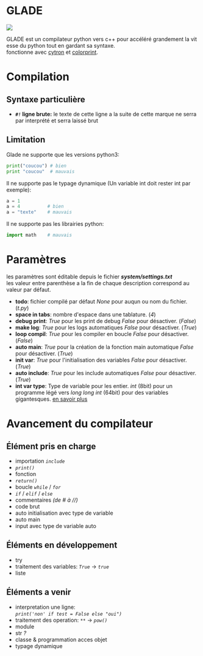 # GLADE

![](https://zupimages.net/up/21/39/i59m.png)

GLADE est un compilateur python vers c++ pour accéléré grandement la vitesse du python tout en gardant sa syntaxe.\
fonctionne avec [cytron](https://github.com/pf4-DEV/cytron) et [colorprint](https://github.com/pf4-DEV/Color-Printer).



# Compilation

## Syntaxe particulière
- ***`#!`* ligne brute:** le texte de cette ligne a la suite de cette marque ne serra par interprété et serra laissé brut

## Limitation

Glade ne supporte que les versions python3:
```py
print("coucou") # bien
print "coucou"  # mauvais
```
Il ne supporte pas le typage dynamique (Un variable int doit rester int par exemple):
```py
a = 1
a = 4          # bien
a = "texte"    # mauvais
```
Il ne supporte pas les librairies python:
```py
import math    # mauvais
```

# Paramètres
les paramètres sont éditable depuis le fichier ***system/settings.txt***<br>
les valeur entre parenthèse a la fin de chaque description correspond au valeur par défaut.

- **todo**: fichier compilé par défaut *None* pour auqun ou nom du fichier. (*t.py*)
- **space in tabs**: nombre d'espace dans une tablature. (*4*)
- **debug print**: *True* pour les print de debug *False* pour désactiver. (*False*)
- **make log**: *True* pour les logs automatiques *False* pour désactiver. (*True*)
- **loop compil**: *True* pour les compiler en boucle *False* pour désactiver. (*False*)
- **auto main**: *True* pour la création de la fonction main automatique *False* pour désactiver. (*True*)
- **init var**: *True* pour l'initialisation des variables *False* pour désactiver. (*True*)
- **auto include**: *True* pour les include automatiques *False* pour désactiver. (*True*)
- **int var type**: Type de variable pour les entier. *int* (8bit) pour un programme légé vers *long long int* (64bit) pour des variables gigantesques. [en savoir plus](https://fr.wikipedia.org/wiki/Types_de_donnée_du_langage_C)

# Avancement du compilateur
## Élément pris en charge

- importation *`include`*
- *`print()`*
- fonction
- *`return()`*
- boucle *`while`* / *`for`*
- *`if`* / *`elif`* / *`else`*
- commentaires *(de # à //)*
- code brut
- auto initialisation avec type de variable
- auto main
- input avec type de variable auto

## Éléments en développement

- try
- traitement des variables: *`True`* -> *`true`*
- liste

## Éléments a venir

- interpretation une ligne:<br>
    *`print('non' if test = False else "oui")`*
- traitement des operation: *`**`* -> *`pow()`*
- module
- str *?*
- classe & programmation acces objet
- typage dynamique